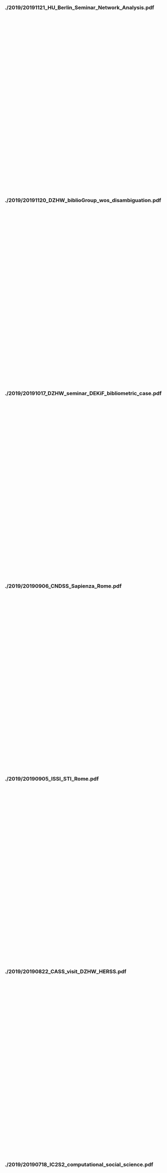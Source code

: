 
### ./2019/20191121_HU_Berlin_Seminar_Network_Analysis.pdf

<object data="./2019/20191121_HU_Berlin_Seminar_Network_Analysis.pdf" type="application/pdf" frameborder="0" width="600px" height="550px" style="padding: 20px;">
    <embed src="https://docs.google.com/viewer?url=https://github.com/akbaritabar/akbaritabar.github.io/raw/main/docs/./2019/20191121_HU_Berlin_Seminar_Network_Analysis.pdf&embedded=true" width="600px" height="550px"/>
</object>

### ./2019/20191120_DZHW_biblioGroup_wos_disambiguation.pdf

<object data="./2019/20191120_DZHW_biblioGroup_wos_disambiguation.pdf" type="application/pdf" frameborder="0" width="600px" height="550px" style="padding: 20px;">
    <embed src="https://docs.google.com/viewer?url=https://github.com/akbaritabar/akbaritabar.github.io/raw/main/docs/./2019/20191120_DZHW_biblioGroup_wos_disambiguation.pdf&embedded=true" width="600px" height="550px"/>
</object>

### ./2019/20191017_DZHW_seminar_DEKiF_bibliometric_case.pdf

<object data="./2019/20191017_DZHW_seminar_DEKiF_bibliometric_case.pdf" type="application/pdf" frameborder="0" width="600px" height="550px" style="padding: 20px;">
    <embed src="https://docs.google.com/viewer?url=https://github.com/akbaritabar/akbaritabar.github.io/raw/main/docs/./2019/20191017_DZHW_seminar_DEKiF_bibliometric_case.pdf&embedded=true" width="600px" height="550px"/>
</object>

### ./2019/20190906_CNDSS_Sapienza_Rome.pdf

<object data="./2019/20190906_CNDSS_Sapienza_Rome.pdf" type="application/pdf" frameborder="0" width="600px" height="550px" style="padding: 20px;">
    <embed src="https://docs.google.com/viewer?url=https://github.com/akbaritabar/akbaritabar.github.io/raw/main/docs/./2019/20190906_CNDSS_Sapienza_Rome.pdf&embedded=true" width="600px" height="550px"/>
</object>

### ./2019/20190905_ISSI_STI_Rome.pdf

<object data="./2019/20190905_ISSI_STI_Rome.pdf" type="application/pdf" frameborder="0" width="600px" height="550px" style="padding: 20px;">
    <embed src="https://docs.google.com/viewer?url=https://github.com/akbaritabar/akbaritabar.github.io/raw/main/docs/./2019/20190905_ISSI_STI_Rome.pdf&embedded=true" width="600px" height="550px"/>
</object>

### ./2019/20190822_CASS_visit_DZHW_HERSS.pdf

<object data="./2019/20190822_CASS_visit_DZHW_HERSS.pdf" type="application/pdf" frameborder="0" width="600px" height="550px" style="padding: 20px;">
    <embed src="https://docs.google.com/viewer?url=https://github.com/akbaritabar/akbaritabar.github.io/raw/main/docs/./2019/20190822_CASS_visit_DZHW_HERSS.pdf&embedded=true" width="600px" height="550px"/>
</object>

### ./2019/20190718_IC2S2_computational_social_science.pdf

<object data="./2019/20190718_IC2S2_computational_social_science.pdf" type="application/pdf" frameborder="0" width="600px" height="550px" style="padding: 20px;">
    <embed src="https://docs.google.com/viewer?url=https://github.com/akbaritabar/akbaritabar.github.io/raw/main/docs/./2019/20190718_IC2S2_computational_social_science.pdf&embedded=true" width="600px" height="550px"/>
</object>

### ./2019/20190716_dzhw_report_ppt_markdown_template.pdf

<object data="./2019/20190716_dzhw_report_ppt_markdown_template.pdf" type="application/pdf" frameborder="0" width="600px" height="550px" style="padding: 20px;">
    <embed src="https://docs.google.com/viewer?url=https://github.com/akbaritabar/akbaritabar.github.io/raw/main/docs/./2019/20190716_dzhw_report_ppt_markdown_template.pdf&embedded=true" width="600px" height="550px"/>
</object>

### ./2019/20190618_University_of_Bielefeld_workshop_open_access.pdf

<object data="./2019/20190618_University_of_Bielefeld_workshop_open_access.pdf" type="application/pdf" frameborder="0" width="600px" height="550px" style="padding: 20px;">
    <embed src="https://docs.google.com/viewer?url=https://github.com/akbaritabar/akbaritabar.github.io/raw/main/docs/./2019/20190618_University_of_Bielefeld_workshop_open_access.pdf&embedded=true" width="600px" height="550px"/>
</object>

### ./2019/20190613_Academia_in_the_Age_of_Comparison_Hanover_HERSS_Poster.pdf

<object data="./2019/20190613_Academia_in_the_Age_of_Comparison_Hanover_HERSS_Poster.pdf" type="application/pdf" frameborder="0" width="600px" height="550px" style="padding: 20px;">
    <embed src="https://docs.google.com/viewer?url=https://github.com/akbaritabar/akbaritabar.github.io/raw/main/docs/./2019/20190613_Academia_in_the_Age_of_Comparison_Hanover_HERSS_Poster.pdf&embedded=true" width="600px" height="550px"/>
</object>

### ./2019/20190416_UNIMI_PhD_defense_speech.pdf

<object data="./2019/20190416_UNIMI_PhD_defense_speech.pdf" type="application/pdf" frameborder="0" width="600px" height="550px" style="padding: 20px;">
    <embed src="https://docs.google.com/viewer?url=https://github.com/akbaritabar/akbaritabar.github.io/raw/main/docs/./2019/20190416_UNIMI_PhD_defense_speech.pdf&embedded=true" width="600px" height="550px"/>
</object>

### ./2019/20190416_UNIMI_PhD_defense.pdf

<object data="./2019/20190416_UNIMI_PhD_defense.pdf" type="application/pdf" frameborder="0" width="600px" height="550px" style="padding: 20px;">
    <embed src="https://docs.google.com/viewer?url=https://github.com/akbaritabar/akbaritabar.github.io/raw/main/docs/./2019/20190416_UNIMI_PhD_defense.pdf&embedded=true" width="600px" height="550px"/>
</object>

### ./2019/20190219_HERSS_DZHW_seminar.pdf

<object data="./2019/20190219_HERSS_DZHW_seminar.pdf" type="application/pdf" frameborder="0" width="600px" height="550px" style="padding: 20px;">
    <embed src="https://docs.google.com/viewer?url=https://github.com/akbaritabar/akbaritabar.github.io/raw/main/docs/./2019/20190219_HERSS_DZHW_seminar.pdf&embedded=true" width="600px" height="550px"/>
</object>
